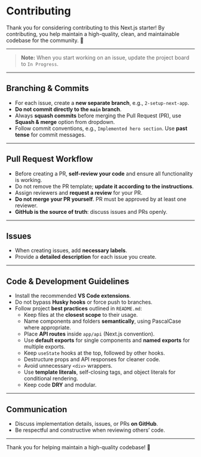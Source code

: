 # Contributing

Thank you for considering contributing to this Next.js starter! By contributing,
you help maintain a high-quality, clean, and maintainable codebase for the
community. 🚀

---

> **Note:** When you start working on an issue, update the project board to
> `In Progress`.

---

## Branching & Commits

- For each issue, create a **new separate branch**, e.g., `2-setup-next-app`.
- **Do not commit directly to the `main` branch**.
- Always **squash commits** before merging the Pull Request (PR), use **Squash &
  merge** option from dropdown.
- Follow commit conventions, e.g., `Implemented hero section`. Use **past
  tense** for commit messages.

---

## Pull Request Workflow

- Before creating a PR, **self-review your code** and ensure all functionality
  is working.
- Do not remove the PR template; **update it according to the instructions**.
- Assign reviewers and **request a review** for your PR.
- **Do not merge your PR yourself**. PR must be approved by at least one
  reviewer.
- **GitHub is the source of truth**: discuss issues and PRs openly.

---

## Issues

- When creating issues, add **necessary labels**.
- Provide a **detailed description** for each issue you create.

---

## Code & Development Guidelines

- Install the recommended **VS Code extensions**.
- Do not bypass **Husky hooks** or force push to branches.
- Follow project **best practices** outlined in `README.md`:
  - Keep files at the **closest scope** to their usage.
  - Name components and folders **semantically**, using PascalCase where
    appropriate.
  - Place **API routes** inside `app/api` (Next.js convention).
  - Use **default exports** for single components and **named exports** for
    multiple exports.
  - Keep `useState` hooks at the top, followed by other hooks.
  - Destructure props and API responses for cleaner code.
  - Avoid unnecessary `<div>` wrappers.
  - Use **template literals**, self-closing tags, and object literals for
    conditional rendering.
  - Keep code **DRY** and modular.

---

## Communication

- Discuss implementation details, issues, or PRs **on GitHub**.
- Be respectful and constructive when reviewing others’ code.

---

Thank you for helping maintain a high-quality codebase! 💙
